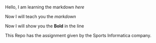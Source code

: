 Hello, I am learning the markdown _here_

Now I will teach you the *markdown*

Now I will show you the **Bold** in the line

This Repo has the assignment given by the Sports Informatica company.  
